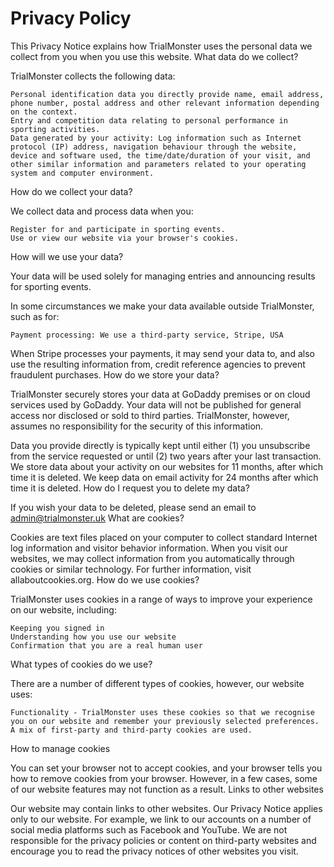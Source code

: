 # Privacy Policy

This Privacy Notice explains how TrialMonster uses the personal data we collect from you when you use this website.
What data do we collect?

TrialMonster collects the following data:

    Personal identification data you directly provide name, email address, phone number, postal address and other relevant information depending on the context.
    Entry and competition data relating to personal performance in sporting activities.
    Data generated by your activity: Log information such as Internet protocol (IP) address, navigation behaviour through the website, device and software used, the time/date/duration of your visit, and other similar information and parameters related to your operating system and computer environment.

How do we collect your data?

We collect data and process data when you:

    Register for and participate in sporting events.
    Use or view our website via your browser's cookies.

How will we use your data?

Your data will be used solely for managing entries and announcing results for sporting events.

In some circumstances we make your data available outside TrialMonster, such as for:

    Payment processing: We use a third-party service, Stripe, USA

When Stripe processes your payments, it may send your data to, and also use the resulting information from, credit reference agencies to prevent fraudulent purchases.
How do we store your data?

TrialMonster securely stores your data at GoDaddy premises or on cloud services used by GoDaddy. Your data will not be published for general access nor disclosed or sold to third parties. TrialMonster, however, assumes no responsibility for the security of this information.

Data you provide directly is typically kept until either (1) you unsubscribe from the service requested or until (2) two years after your last transaction. We store data about your activity on our websites for 11 months, after which time it is deleted. We keep data on email activity for 24 months after which time it is deleted.
How do I request you to delete my data?

If you wish your data to be deleted, please send an email to admin@trialmonster.uk
What are cookies?

Cookies are text files placed on your computer to collect standard Internet log information and visitor behavior information. When you visit our websites, we may collect information from you automatically through cookies or similar technology. For further information, visit allaboutcookies.org.
How do we use cookies?

TrialMonster uses cookies in a range of ways to improve your experience on our website, including:

    Keeping you signed in
    Understanding how you use our website
    Confirmation that you are a real human user

What types of cookies do we use?

There are a number of different types of cookies, however, our website uses:

    Functionality - TrialMonster uses these cookies so that we recognise you on our website and remember your previously selected preferences.  A mix of first-party and third-party cookies are used.

How to manage cookies

You can set your browser not to accept cookies, and your browser tells you how to remove cookies from your browser. However, in a few cases, some of our website features may not function as a result.
Links to other websites

Our website may contain links to other websites. Our Privacy Notice applies only to our website. For example, we link to our accounts on a number of social media platforms such as Facebook and YouTube. We are not responsible for the privacy policies or content on third-party websites and encourage you to read the privacy notices of other websites you visit.
